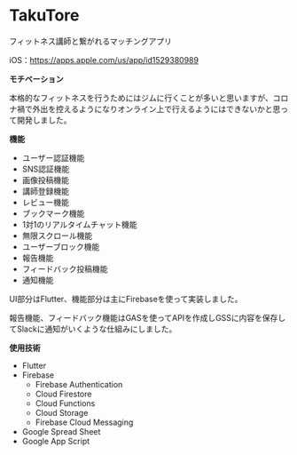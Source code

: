 # TakuTore
フィットネス講師と繋がれるマッチングアプリ

iOS：https://apps.apple.com/us/app/id1529380989



**モチベーション**

本格的なフィットネスを行うためにはジムに行くことが多いと思いますが、コロナ禍で外出を控えるようになりオンライン上で行えるようにはできないかと思って開発しました。



**機能**

- ユーザー認証機能
- SNS認証機能
- 画像投稿機能
- 講師登録機能
- レビュー機能
- ブックマーク機能
- 1対1のリアルタイムチャット機能
- 無限スクロール機能
- ユーザーブロック機能
- 報告機能
- フィードバック投稿機能
- 通知機能

UI部分はFlutter、機能部分は主にFirebaseを使って実装しました。

報告機能、フィードバック機能はGASを使ってAPIを作成しGSSに内容を保存してSlackに通知がいくような仕組みにしました。



**使用技術**

- Flutter
- Firebase
  - Firebase Authentication
  - Cloud Firestore
  - Cloud Functions
  - Cloud Storage
  - Firebase Cloud Messaging
- Google Spread Sheet
- Google App Script
